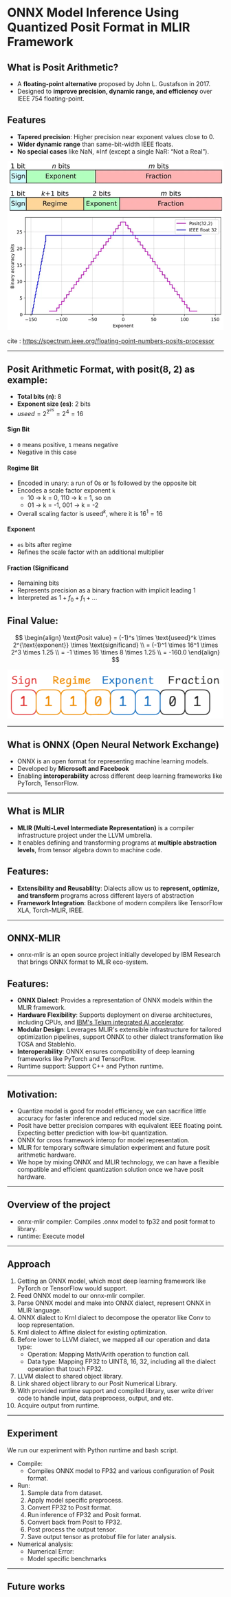 
# ONNX Model Inference Using Quantized Posit Format in MLIR Framework

## What is Posit Arithmetic?

- A **floating-point alternative** proposed by John L. Gustafson in 2017.
- Designed to **improve precision, dynamic range, and efficiency** over IEEE 754 floating-point.
## Features

- **Tapered precision**: Higher precision near exponent values close to 0.
- **Wider dynamic range** than same-bit-width IEEE floats.
- **No special cases** like NaN, ±Inf (except a single NaR: “Not a Real”).

![](floating-point-number-representation-sign-exponent-and-fraction-bits-posit-number-representation-sign-regime-exponent-an.webp)

cite : https://spectrum.ieee.org/floating-point-numbers-posits-processor

---

## Posit Arithmetic Format, with posit(8, 2) as example:

- **Total bits (n)**: 8
- **Exponent size (es)**: 2 bits
- $useed  = 2^{2^{es}} = 2^{4} = 16$
#### Sign Bit
- `0` means positive, `1` means negative
- Negative in this case
#### Regime Bit
- Encoded in unary: a run of 0s or 1s followed by the opposite bit
- Encodes a scale factor exponent `k`
	- 10 -> k = 0, 110 -> k = 1, so on
	- 01 -> k = -1, 001 -> k = -2
- Overall scaling factor is $\text{useed}^k$, where it is $16^{1} = 16$
#### Exponent
- `es` bits after regime
- Refines the scale factor with an additional multiplier
#### Fraction (Significand
- Remaining bits
- Represents precision as a binary fraction with implicit leading 1
- Interpreted as $1 + f_0 + f_1 + {...}$

## Final Value:

$$
\begin{align}
\text{Posit value} = (-1)^s \times \text{useed}^k \times 2^{\text{exponent}} \times \text{significand}
\\ = (-1)^1 \times 16^1 \times 2^3 \times 1.25 \\ = -1 \times 16 \times 8 \times 1.25 \\ = -160.0
\end{align}
$$


![](Pasted%20image%2020250417011347.png)

---

## What is ONNX (Open Neural Network Exchange)

- ONNX is an open format for representing machine learning models.
- Developed by **Microsoft and Facebook**
- Enabling **interoperability** across different deep learning frameworks like PyTorch, TensorFlow.

---
## What is MLIR

- **MLIR (Multi-Level Intermediate Representation)** is a compiler infrastructure project under the LLVM umbrella.
- It enables defining and transforming programs at **multiple abstraction levels**, from tensor algebra down to machine code.
## Features:

- **Extensibility and Reusablilty**: Dialects allow us to **represent, optimize, and transform** programs across different layers of abstraction
- **Framework Integration**: Backbone of modern compilers like TensorFlow XLA, Torch-MLIR, IREE.

---

## ONNX-MLIR

- onnx-mlir is an open source project initially developed by IBM Research that brings ONNX format to MLIR eco-system.

## Features:

- **ONNX Dialect**: Provides a representation of ONNX models within the MLIR framework.
- **Hardware Flexibility**: Supports deployment on diverse architectures, including CPUs, and [IBM's Telum integrated AI accelerator](https://github.com/onnx/onnx-mlir/blob/main/docs/SupportedONNXOps-NNPA.md).
- **Modular Design**: Leverages MLIR's extensible infrastructure for tailored optimization pipelines, support ONNX to other dialect transformation like TOSA and Stablehlo.
- **Interoperability**: ONNX ensures compatibility of deep learning frameworks like PyTorch and TensorFlow.
- Runtime support: Support C++ and Python runtime.

---
## Motivation:

- Quantize model is good for model efficiency, we can sacrifice little accuracy for faster inference and reduced model size.
- Posit have better precision compares with equivalent IEEE floating point. Expecting better prediction with low-bit quantization.
- ONNX for cross framework interop for model representation.
- MLIR for temporary software simulation experiment and future posit arithmetic hardware.
- We hope by mixing ONNX and MLIR technology, we can have a flexible compatible and efficient quantization solution once we have posit hardware.

---

## Overview of the project

- onnx-mlir compiler: Compiles .onnx model to fp32 and posit format to library.
- runtime: Execute model

---
## Approach

1. Getting an ONNX model, which most deep learning framework like PyTorch or TensorFlow would support.
2. Feed ONNX model to our onnx-mlir compiler.
3. Parse ONNX model and make into ONNX dialect, represent ONNX in MLIR language.
4. ONNX dialect to Krnl dialect to decompose the operator like Conv to loop representation.
5. Krnl dialect to Affine dialect for existing optimization.
6. Before lower to LLVM dialect, we mapped all our operation and data type:
	- Operation: Mapping Math/Arith operation to function call.
	- Data type: Mapping FP32 to UINT8, 16, 32, including all the dialect operation that touch FP32.
7. LLVM dialect to shared object library.
8. Link shared object library to our Posit Numerical Library.
9. With provided runtime support and compiled library, user write driver code to handle input, data preprocess, output, and etc. 
10. Acquire output from runtime.
---

## Experiment

We run our experiment with Python runtime and bash script.
- Compile: 
	- Compiles ONNX model to FP32 and various configuration of Posit format.
- Run: 
	1. Sample data from dataset.
	2. Apply model specific preprocess.
	3. Convert FP32 to Posit format.
	4. Run inference of FP32 and Posit format.
	5. Convert back from Posit to FP32.
	6. Post process the output tensor.
	7. Save output tensor as protobuf file for later analysis.
- Numerical analysis:
	- Numerical Error:
	- Model specific benchmarks

---

## Future works